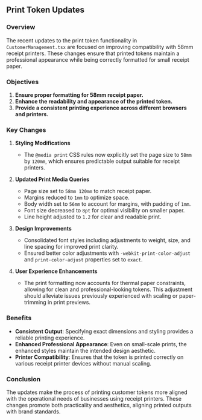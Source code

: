 ## Print Token Updates

### Overview

The recent updates to the print token functionality in `CustomerManagement.tsx` are focused on improving compatibility with 58mm receipt printers. These changes ensure that printed tokens maintain a professional appearance while being correctly formatted for small receipt paper.

### Objectives

1. **Ensure proper formatting for 58mm receipt paper.**
2. **Enhance the readability and appearance of the printed token.**
3. **Provide a consistent printing experience across different browsers and printers.**

### Key Changes

1. **Styling Modifications**  
   - The `@media print` CSS rules now explicitly set the page size to `58mm` by `120mm`, which ensures predictable output suitable for receipt printers.

2. **Updated Print Media Queries**  
   - Page size set to `58mm 120mm` to match receipt paper.
   - Margins reduced to `1mm` to optimize space.
   - Body width set to `56mm` to account for margins, with padding of `1mm`.
   - Font size decreased to `8pt` for optimal visibility on smaller paper.
   - Line height adjusted to `1.2` for clear and readable print.

3. **Design Improvements**  
   - Consolidated font styles including adjustments to weight, size, and line spacing for improved print clarity.
   - Ensured better color adjustments with `-webkit-print-color-adjust` and `print-color-adjust` properties set to `exact`.

4. **User Experience Enhancements**  
   - The print formatting now accounts for thermal paper constraints, allowing for clean and professional-looking tokens. This adjustment should alleviate issues previously experienced with scaling or paper-trimming in print previews.

### Benefits

- **Consistent Output**: Specifying exact dimensions and styling provides a reliable printing experience.
- **Enhanced Professional Appearance**: Even on small-scale prints, the enhanced styles maintain the intended design aesthetic.
- **Printer Compatibility**: Ensures that the token is printed correctly on various receipt printer devices without manual scaling.

### Conclusion

The updates make the process of printing customer tokens more aligned with the operational needs of businesses using receipt printers. These changes promote both practicality and aesthetics, aligning printed outputs with brand standards.
